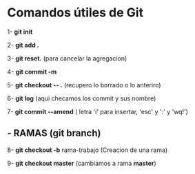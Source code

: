 # Comandos útiles de Git

1- **git init**

2- **git add .**

3- **git reset.**            (para cancelar la agregacion)

4- **git commit -m** 

5- **git checkout -- .**     (recupero lo borrado o lo anteriro)

6- **git log**                    (aqui checamos los commit y sus nombre)

7- **git commit --amend**     ( letra 'i' para insertar, 'esc' y ':' y 'wq!')

## - RAMAS          (**git branch**)

8- **git checkout -b** rama-trabajo   (Creacion de una rama)

9- **git checkout master**                 (cambiamos a rama **master**)
